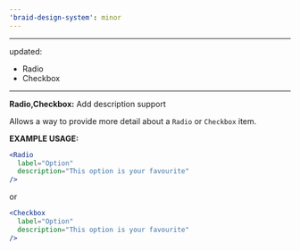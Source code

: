 ```yaml
---
'braid-design-system': minor
---
```


---
updated:
  - Radio
  - Checkbox
---

**Radio,Checkbox:** Add description support

Allows a way to provide more detail about a `Radio` or `Checkbox` item.

**EXAMPLE USAGE:**
```jsx
<Radio
  label="Option"
  description="This option is your favourite"
/>
```

or

```jsx
<Checkbox
  label="Option"
  description="This option is your favourite"
/>
```
